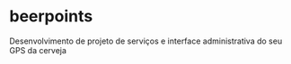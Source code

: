 # beerpoints
Desenvolvimento de projeto de serviços e interface administrativa do seu GPS da cerveja
